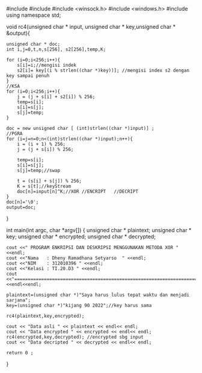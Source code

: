 
#include <cstdlib>
#include <iostream>
#include <winsock.h>
#include <windows.h>
#include <string>
using namespace std;

void rc4(unsigned char * input, unsigned char * key,unsigned char * &output){                    
	
    unsigned char * doc;	
    int i,j=0,t,n,s[256], s2[256],temp,K;	
    
    for (i=0;i<256;i++){
	    s[i]=i;//mengisi indek
	    s2[i]= key[(i % strlen((char *)key))]; //mengisi index s2 dengan key sampai penuh
    }
    //KSA	
    for (i=0;i<256;i++){
	    j = (j + s[i] + s2[i]) % 256;
	    temp=s[i];
	    s[i]=s[j];
	    s[j]=temp;
    }
	
    doc = new unsigned char [ (int)strlen((char *)input)] ;
	//PGRA
    for (i=j=n=0;n<(int)strlen((char *)input);n++){
        i = (i + 1) % 256;
        j = (j + s[i]) % 256;
        
        temp=s[i];
        s[i]=s[j];
        s[j]=temp;//swap

        t = (s[i] + s[j]) % 256;
        K = s[t];//keyStream        
        doc[n]=input[n]^K;//XOR //ENCRIPT   //DECRIPT 
	}	
    doc[n]='\0';
    output=doc;
}


int main(int argc, char *argv[])
{
    unsigned char * plaintext;
    unsigned char * key;
    unsigned char * encrypted;
    unsigned char * decrypted;

    cout <<" PROGRAM ENKRIPSI DAN DESKRIPSI MENGGUNAKAN METODA XOR "<<endl;
	cout <<"Nama   : Dheny Ramadhana Setyarso  " <<endl;
	cout <<"NIM    : 312010396 " <<endl;
	cout <<"Kelasi : TI.20.D3 " <<endl;
	cout <<"============================================================================================" <<endl<<endl;
	
	plaintext=(unsigned char *)"Saya harus lulus tepat waktu dan menjadi sarjana"; 
    key=(unsigned char *)"kijang 90 2022";//key harus sama

    rc4(plaintext,key,encrypted);
   
    cout << "Data asli " << plaintext << endl<< endl;
    cout << "Data encrypted " << encrypted << endl<< endl;
    rc4(encrypted,key,decrypted); //encrypted sbg input
    cout << "Data decripted " << decrypted << endl<< endl;
    
    return 0 ;
                 
}
